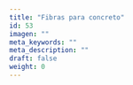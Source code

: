 ```yaml
---
title: "Fibras para concreto"
id: 53
imagen: ""
meta_keywords: ""
meta_description: ""
draft: false
weight: 0
---
```

